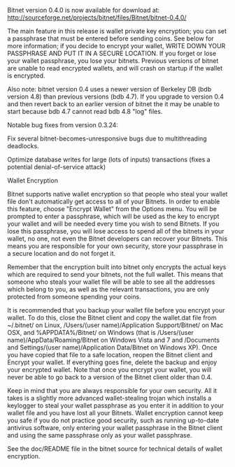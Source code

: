 Bitnet version 0.4.0 is now available for download at:
http://sourceforge.net/projects/bitnet/files/Bitnet/bitnet-0.4.0/

The main feature in this release is wallet private key encryption;
you can set a passphrase that must be entered before sending coins.
See below for more information; if you decide to encrypt your wallet,
WRITE DOWN YOUR PASSPHRASE AND PUT IT IN A SECURE LOCATION. If you
forget or lose your wallet passphrase, you lose your bitnets.
Previous versions of bitnet are unable to read encrypted wallets,
and will crash on startup if the wallet is encrypted.

Also note: bitnet version 0.4 uses a newer version of Berkeley DB
(bdb version 4.8) than previous versions (bdb 4.7). If you upgrade
to version 0.4 and then revert back to an earlier version of bitnet
the it may be unable to start because bdb 4.7 cannot read bdb 4.8
"log" files.


Notable bug fixes from version 0.3.24:

Fix several bitnet-becomes-unresponsive bugs due to multithreading
deadlocks.

Optimize database writes for large (lots of inputs) transactions
(fixes a potential denial-of-service attack)


Wallet Encryption

Bitnet supports native wallet encryption so that people who steal your
wallet file don't automatically get access to all of your Bitnets.
In order to enable this feature, choose "Encrypt Wallet" from the
Options menu.  You will be prompted to enter a passphrase, which
will be used as the key to encrypt your wallet and will be needed
every time you wish to send Bitnets.  If you lose this passphrase,
you will lose access to spend all of the bitnets in your wallet,
no one, not even the Bitnet developers can recover your Bitnets.
This means you are responsible for your own security, store your
passphrase in a secure location and do not forget it.

Remember that the encryption built into bitnet only encrypts the
actual keys which are required to send your bitnets, not the full
wallet.  This means that someone who steals your wallet file will
be able to see all the addresses which belong to you, as well as the
relevant transactions, you are only protected from someone spending
your coins.

It is recommended that you backup your wallet file before you
encrypt your wallet.  To do this, close the Bitnet client and
copy the wallet.dat file from ~/.bitnet/ on Linux, /Users/(user
name)/Application Support/Bitnet/ on Mac OSX, and %APPDATA%/Bitnet/
on Windows (that is /Users/(user name)/AppData/Roaming/Bitnet on
Windows Vista and 7 and /Documents and Settings/(user name)/Application
Data/Bitnet on Windows XP).  Once you have copied that file to a
safe location, reopen the Bitnet client and Encrypt your wallet.
If everything goes fine, delete the backup and enjoy your encrypted
wallet.  Note that once you encrypt your wallet, you will never be
able to go back to a version of the Bitnet client older than 0.4.

Keep in mind that you are always responsible for your own security.
All it takes is a slightly more advanced wallet-stealing trojan which
installs a keylogger to steal your wallet passphrase as you enter it
in addition to your wallet file and you have lost all your Bitnets.
Wallet encryption cannot keep you safe if you do not practice
good security, such as running up-to-date antivirus software, only
entering your wallet passphrase in the Bitnet client and using the
same passphrase only as your wallet passphrase.

See the doc/README file in the bitnet source for technical details
of wallet encryption.
